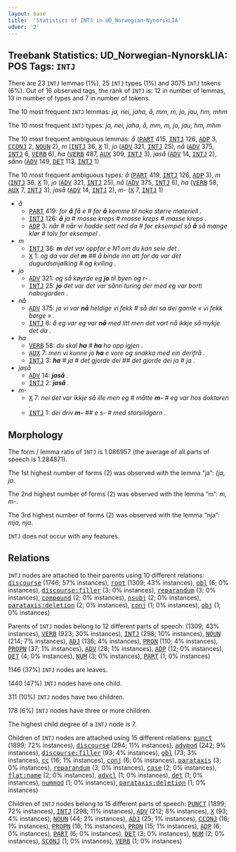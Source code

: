 ```yaml
---
layout: base
title:  'Statistics of INTJ in UD_Norwegian-NynorskLIA'
udver: '2'
---
```


## Treebank Statistics: UD_Norwegian-NynorskLIA: POS Tags: `INTJ`

There are 23 `INTJ` lemmas (1%), 25 `INTJ` types (1%) and 3075 `INTJ` tokens (6%).
Out of 16 observed tags, the rank of `INTJ` is: 12 in number of lemmas, 13 in number of types and 7 in number of tokens.

The 10 most frequent `INTJ` lemmas: <em>ja, nei, jaha, å, mm, m, jo, jau, hm, mhm</em>

The 10 most frequent `INTJ` types:  <em>ja, nei, jaha, å, mm, m, jo, jau, hm, mhm</em>

The 10 most frequent ambiguous lemmas: <em>å</em> (<tt><a href="no_nynorsklia-pos-PART.html">PART</a></tt> 415, <tt><a href="no_nynorsklia-pos-INTJ.html">INTJ</a></tt> 126, <tt><a href="no_nynorsklia-pos-ADP.html">ADP</a></tt> 3, <tt><a href="no_nynorsklia-pos-CCONJ.html">CCONJ</a></tt> 2, <tt><a href="no_nynorsklia-pos-NOUN.html">NOUN</a></tt> 2), <em>m</em> (<tt><a href="no_nynorsklia-pos-INTJ.html">INTJ</a></tt> 36, <tt><a href="no_nynorsklia-pos-X.html">X</a></tt> 1), <em>jo</em> (<tt><a href="no_nynorsklia-pos-ADV.html">ADV</a></tt> 321, <tt><a href="no_nynorsklia-pos-INTJ.html">INTJ</a></tt> 25), <em>nå</em> (<tt><a href="no_nynorsklia-pos-ADV.html">ADV</a></tt> 375, <tt><a href="no_nynorsklia-pos-INTJ.html">INTJ</a></tt> 6, <tt><a href="no_nynorsklia-pos-VERB.html">VERB</a></tt> 6), <em>ha</em> (<tt><a href="no_nynorsklia-pos-VERB.html">VERB</a></tt> 487, <tt><a href="no_nynorsklia-pos-AUX.html">AUX</a></tt> 309, <tt><a href="no_nynorsklia-pos-INTJ.html">INTJ</a></tt> 3), <em>jaså</em> (<tt><a href="no_nynorsklia-pos-ADV.html">ADV</a></tt> 14, <tt><a href="no_nynorsklia-pos-INTJ.html">INTJ</a></tt> 2), <em>sånn</em> (<tt><a href="no_nynorsklia-pos-ADV.html">ADV</a></tt> 149, <tt><a href="no_nynorsklia-pos-DET.html">DET</a></tt> 113, <tt><a href="no_nynorsklia-pos-INTJ.html">INTJ</a></tt> 1)

The 10 most frequent ambiguous types:  <em>å</em> (<tt><a href="no_nynorsklia-pos-PART.html">PART</a></tt> 419, <tt><a href="no_nynorsklia-pos-INTJ.html">INTJ</a></tt> 126, <tt><a href="no_nynorsklia-pos-ADP.html">ADP</a></tt> 3), <em>m</em> (<tt><a href="no_nynorsklia-pos-INTJ.html">INTJ</a></tt> 36, <tt><a href="no_nynorsklia-pos-X.html">X</a></tt> 1), <em>jo</em> (<tt><a href="no_nynorsklia-pos-ADV.html">ADV</a></tt> 321, <tt><a href="no_nynorsklia-pos-INTJ.html">INTJ</a></tt> 25), <em>nå</em> (<tt><a href="no_nynorsklia-pos-ADV.html">ADV</a></tt> 375, <tt><a href="no_nynorsklia-pos-INTJ.html">INTJ</a></tt> 6), <em>ha</em> (<tt><a href="no_nynorsklia-pos-VERB.html">VERB</a></tt> 58, <tt><a href="no_nynorsklia-pos-AUX.html">AUX</a></tt> 7, <tt><a href="no_nynorsklia-pos-INTJ.html">INTJ</a></tt> 3), <em>jaså</em> (<tt><a href="no_nynorsklia-pos-ADV.html">ADV</a></tt> 14, <tt><a href="no_nynorsklia-pos-INTJ.html">INTJ</a></tt> 2), <em>m-</em> (<tt><a href="no_nynorsklia-pos-X.html">X</a></tt> 7, <tt><a href="no_nynorsklia-pos-INTJ.html">INTJ</a></tt> 1)


* <em>å</em>
  * <tt><a href="no_nynorsklia-pos-PART.html">PART</a></tt> 419: <em>for <b>å</b> få e # for <b>å</b> komme til noko større materiell .</em>
  * <tt><a href="no_nynorsklia-pos-INTJ.html">INTJ</a></tt> 126: <em><b>å</b> ja # masse kreps # masse kreps # masse kreps .</em>
  * <tt><a href="no_nynorsklia-pos-ADP.html">ADP</a></tt> 3: <em>når # når vi hadde sett ned da # for eksempel så <b>å</b> så mange klør # tolv for eksempel .</em>
* <em>m</em>
  * <tt><a href="no_nynorsklia-pos-INTJ.html">INTJ</a></tt> 36: <em><b>m</b> det var oppfor e N1 om du kan seie det .</em>
  * <tt><a href="no_nynorsklia-pos-X.html">X</a></tt> 1: <em>og da var det <b>m</b> ## å binde inn att for da var det dugurdsmjølking # og kviling .</em>
* <em>jo</em>
  * <tt><a href="no_nynorsklia-pos-ADV.html">ADV</a></tt> 321: <em>og så køyrde eg <b>jo</b> til byen og r- .</em>
  * <tt><a href="no_nynorsklia-pos-INTJ.html">INTJ</a></tt> 25: <em><b>jo</b> det var det var sånn turing der med eg var borti nabogarden .</em>
* <em>nå</em>
  * <tt><a href="no_nynorsklia-pos-ADV.html">ADV</a></tt> 375: <em>ja vi var <b>nå</b> heldige vi fekk # så dei sa dei gamle « vi fekk borge » .</em>
  * <tt><a href="no_nynorsklia-pos-INTJ.html">INTJ</a></tt> 6: <em>å eg var eg var <b>nå</b> med litt men det vart nå ikkje så mykje det da .</em>
* <em>ha</em>
  * <tt><a href="no_nynorsklia-pos-VERB.html">VERB</a></tt> 58: <em>du skal <b>ha</b> # <b>ha</b> ho opp igjen .</em>
  * <tt><a href="no_nynorsklia-pos-AUX.html">AUX</a></tt> 7: <em>men vi kunne jo <b>ha</b> e vore og snakka med ein derifrå .</em>
  * <tt><a href="no_nynorsklia-pos-INTJ.html">INTJ</a></tt> 3: <em><b>ha</b> # ja # det gjorde dei ## det gjorde dei ja # ja .</em>
* <em>jaså</em>
  * <tt><a href="no_nynorsklia-pos-ADV.html">ADV</a></tt> 14: <em><b>jaså</b> .</em>
  * <tt><a href="no_nynorsklia-pos-INTJ.html">INTJ</a></tt> 2: <em><b>jaså</b> .</em>
* <em>m-</em>
  * <tt><a href="no_nynorsklia-pos-X.html">X</a></tt> 7: <em>nei det var ikkje så ille men eg # måtte <b>m-</b> # eg var hos doktoren .</em>
  * <tt><a href="no_nynorsklia-pos-INTJ.html">INTJ</a></tt> 1: <em>dei driv <b>m-</b> ## e s- # med storsildgarn .</em>

## Morphology

The form / lemma ratio of `INTJ` is 1.086957 (the average of all parts of speech is 1.284871).

The 1st highest number of forms (2) was observed with the lemma “ja”: <em>(ja, ja</em>.

The 2nd highest number of forms (2) was observed with the lemma “m”: <em>m, m-</em>.

The 3rd highest number of forms (2) was observed with the lemma “nja”: <em>mja, nja</em>.

`INTJ` does not occur with any features.


## Relations

`INTJ` nodes are attached to their parents using 10 different relations: <tt><a href="no_nynorsklia-dep-discourse.html">discourse</a></tt> (1746; 57% instances), <tt><a href="no_nynorsklia-dep-root.html">root</a></tt> (1309; 43% instances), <tt><a href="no_nynorsklia-dep-obl.html">obl</a></tt> (6; 0% instances), <tt><a href="no_nynorsklia-dep-discourse-filler.html">discourse:filler</a></tt> (3; 0% instances), <tt><a href="no_nynorsklia-dep-reparandum.html">reparandum</a></tt> (3; 0% instances), <tt><a href="no_nynorsklia-dep-compound.html">compound</a></tt> (2; 0% instances), <tt><a href="no_nynorsklia-dep-nsubj.html">nsubj</a></tt> (2; 0% instances), <tt><a href="no_nynorsklia-dep-parataxis-deletion.html">parataxis:deletion</a></tt> (2; 0% instances), <tt><a href="no_nynorsklia-dep-conj.html">conj</a></tt> (1; 0% instances), <tt><a href="no_nynorsklia-dep-obj.html">obj</a></tt> (1; 0% instances)

Parents of `INTJ` nodes belong to 12 different parts of speech:  (1309; 43% instances), <tt><a href="no_nynorsklia-pos-VERB.html">VERB</a></tt> (923; 30% instances), <tt><a href="no_nynorsklia-pos-INTJ.html">INTJ</a></tt> (298; 10% instances), <tt><a href="no_nynorsklia-pos-NOUN.html">NOUN</a></tt> (214; 7% instances), <tt><a href="no_nynorsklia-pos-ADJ.html">ADJ</a></tt> (136; 4% instances), <tt><a href="no_nynorsklia-pos-PRON.html">PRON</a></tt> (110; 4% instances), <tt><a href="no_nynorsklia-pos-PROPN.html">PROPN</a></tt> (37; 1% instances), <tt><a href="no_nynorsklia-pos-ADV.html">ADV</a></tt> (28; 1% instances), <tt><a href="no_nynorsklia-pos-ADP.html">ADP</a></tt> (12; 0% instances), <tt><a href="no_nynorsklia-pos-DET.html">DET</a></tt> (4; 0% instances), <tt><a href="no_nynorsklia-pos-NUM.html">NUM</a></tt> (3; 0% instances), <tt><a href="no_nynorsklia-pos-PART.html">PART</a></tt> (1; 0% instances)

1146 (37%) `INTJ` nodes are leaves.

1440 (47%) `INTJ` nodes have one child.

311 (10%) `INTJ` nodes have two children.

178 (6%) `INTJ` nodes have three or more children.

The highest child degree of a `INTJ` node is 7.

Children of `INTJ` nodes are attached using 15 different relations: <tt><a href="no_nynorsklia-dep-punct.html">punct</a></tt> (1899; 72% instances), <tt><a href="no_nynorsklia-dep-discourse.html">discourse</a></tt> (294; 11% instances), <tt><a href="no_nynorsklia-dep-advmod.html">advmod</a></tt> (242; 9% instances), <tt><a href="no_nynorsklia-dep-discourse-filler.html">discourse:filler</a></tt> (93; 4% instances), <tt><a href="no_nynorsklia-dep-obl.html">obl</a></tt> (73; 3% instances), <tt><a href="no_nynorsklia-dep-cc.html">cc</a></tt> (16; 1% instances), <tt><a href="no_nynorsklia-dep-conj.html">conj</a></tt> (6; 0% instances), <tt><a href="no_nynorsklia-dep-parataxis.html">parataxis</a></tt> (3; 0% instances), <tt><a href="no_nynorsklia-dep-reparandum.html">reparandum</a></tt> (3; 0% instances), <tt><a href="no_nynorsklia-dep-case.html">case</a></tt> (2; 0% instances), <tt><a href="no_nynorsklia-dep-flat-name.html">flat:name</a></tt> (2; 0% instances), <tt><a href="no_nynorsklia-dep-advcl.html">advcl</a></tt> (1; 0% instances), <tt><a href="no_nynorsklia-dep-det.html">det</a></tt> (1; 0% instances), <tt><a href="no_nynorsklia-dep-nummod.html">nummod</a></tt> (1; 0% instances), <tt><a href="no_nynorsklia-dep-parataxis-deletion.html">parataxis:deletion</a></tt> (1; 0% instances)

Children of `INTJ` nodes belong to 15 different parts of speech: <tt><a href="no_nynorsklia-pos-PUNCT.html">PUNCT</a></tt> (1899; 72% instances), <tt><a href="no_nynorsklia-pos-INTJ.html">INTJ</a></tt> (298; 11% instances), <tt><a href="no_nynorsklia-pos-ADV.html">ADV</a></tt> (212; 8% instances), <tt><a href="no_nynorsklia-pos-X.html">X</a></tt> (93; 4% instances), <tt><a href="no_nynorsklia-pos-NOUN.html">NOUN</a></tt> (44; 2% instances), <tt><a href="no_nynorsklia-pos-ADJ.html">ADJ</a></tt> (25; 1% instances), <tt><a href="no_nynorsklia-pos-CCONJ.html">CCONJ</a></tt> (16; 1% instances), <tt><a href="no_nynorsklia-pos-PROPN.html">PROPN</a></tt> (16; 1% instances), <tt><a href="no_nynorsklia-pos-PRON.html">PRON</a></tt> (15; 1% instances), <tt><a href="no_nynorsklia-pos-ADP.html">ADP</a></tt> (6; 0% instances), <tt><a href="no_nynorsklia-pos-PART.html">PART</a></tt> (6; 0% instances), <tt><a href="no_nynorsklia-pos-DET.html">DET</a></tt> (3; 0% instances), <tt><a href="no_nynorsklia-pos-NUM.html">NUM</a></tt> (2; 0% instances), <tt><a href="no_nynorsklia-pos-SCONJ.html">SCONJ</a></tt> (1; 0% instances), <tt><a href="no_nynorsklia-pos-VERB.html">VERB</a></tt> (1; 0% instances)

